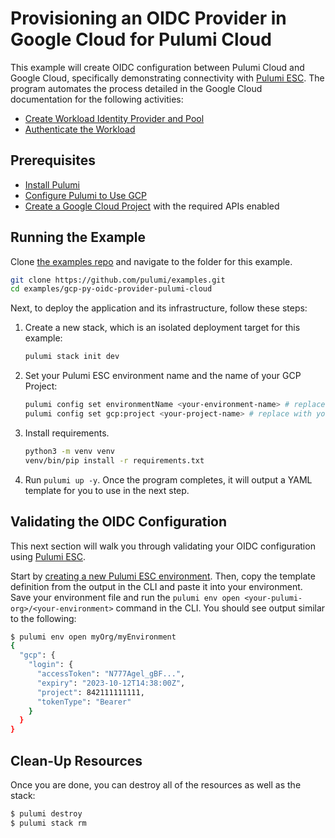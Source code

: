 # Provisioning an OIDC Provider in Google Cloud for Pulumi Cloud

This example will create OIDC configuration between Pulumi Cloud and Google Cloud, specifically demonstrating connectivity with [Pulumi ESC](https://www.pulumi.com/docs/pulumi-cloud/esc/). The program automates the process detailed in the Google Cloud documentation for the following activities:

- [Create Workload Identity Provider and Pool](https://cloud.google.com/iam/docs/workload-identity-federation-with-other-providers#create_the_workload_identity_pool_and_provider)
- [Authenticate the Workload](https://cloud.google.com/iam/docs/workload-identity-federation-with-other-providers#authenticate)

## Prerequisites

* [Install Pulumi](https://www.pulumi.com/docs/get-started/install/)
* [Configure Pulumi to Use GCP](https://www.pulumi.com/docs/clouds/gcp/get-started/begin/#configure-pulumi-to-access-your-google-cloud-account)
* [Create a Google Cloud Project](https://cloud.google.com/iam/docs/workload-identity-federation-with-other-providers#configure) with the required APIs enabled

## Running the Example

Clone [the examples repo](https://github.com/pulumi/examples/tree/master/gcp-py-oidc-provider) and navigate to the folder for this example.

```bash
git clone https://github.com/pulumi/examples.git
cd examples/gcp-py-oidc-provider-pulumi-cloud
```

Next, to deploy the application and its infrastructure, follow these steps:

1. Create a new stack, which is an isolated deployment target for this example:

    ```bash
    pulumi stack init dev
    ```

1. Set your Pulumi ESC environment name and the name of your GCP Project:

    ```bash
    pulumi config set environmentName <your-environment-name> # replace with your environment name
    pulumi config set gcp:project <your-project-name> # replace with your GCP project name
    ```

1. Install requirements.

    ```bash
    python3 -m venv venv
    venv/bin/pip install -r requirements.txt
    ```

1. Run `pulumi up -y`. Once the program completes, it will output a YAML template for you to use in the next step.

## Validating the OIDC Configuration

This next section will walk you through validating your OIDC configuration using [Pulumi ESC](https://www.pulumi.com/docs/pulumi-cloud/esc/).

Start by [creating a new Pulumi ESC environment](https://www.pulumi.com/docs/pulumi-cloud/esc/get-started/#create-an-environment). Then, copy the template definition from the output in the CLI and paste it into your environment. Save your environment file and run the `pulumi env open <your-pulumi-org>/<your-environment>` command in the CLI. You should see output similar to the following:

```bash
$ pulumi env open myOrg/myEnvironment
{
  "gcp": {
    "login": {
      "accessToken": "N777Agel_gBF...",
      "expiry": "2023-10-12T14:38:00Z",
      "project": 842111111111,
      "tokenType": "Bearer"
    }
  }
}
```

## Clean-Up Resources

Once you are done, you can destroy all of the resources as well as the stack:

```bash
$ pulumi destroy
$ pulumi stack rm
```
